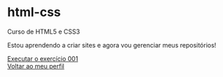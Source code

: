 # html-css
 Curso de HTML5 e CSS3

 Estou aprendendo a criar sites e agora vou gerenciar meus repositórios!

 <a href= "https://amorimsf.github.io/html-css/exercicios/ex026/" target=_blank rel= external>Executar o exercício 001
 <br>
 <a href= "https://github.com/amorimsf" target=_blank>Voltar ao meu perfil
 
 
                     
